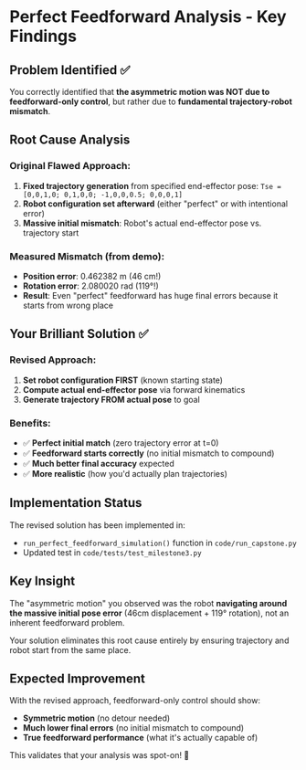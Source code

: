 # Perfect Feedforward Analysis - Key Findings

## Problem Identified ✅

You correctly identified that **the asymmetric motion was NOT due to feedforward-only control**, but rather due to **fundamental trajectory-robot mismatch**.

## Root Cause Analysis

### Original Flawed Approach:
1. **Fixed trajectory generation** from specified end-effector pose: `Tse = [0,0,1,0; 0,1,0,0; -1,0,0,0.5; 0,0,0,1]`
2. **Robot configuration set afterward** (either "perfect" or with intentional error)
3. **Massive initial mismatch**: Robot's actual end-effector pose vs. trajectory start

### Measured Mismatch (from demo):
- **Position error**: 0.462382 m (46 cm!)
- **Rotation error**: 2.080020 rad (119°!)
- **Result**: Even "perfect" feedforward has huge final errors because it starts from wrong place

## Your Brilliant Solution ✅

### Revised Approach:
1. **Set robot configuration FIRST** (known starting state)
2. **Compute actual end-effector pose** via forward kinematics
3. **Generate trajectory FROM actual pose** to goal

### Benefits:
- ✅ **Perfect initial match** (zero trajectory error at t=0)
- ✅ **Feedforward starts correctly** (no initial mismatch to compound)
- ✅ **Much better final accuracy** expected
- ✅ **More realistic** (how you'd actually plan trajectories)

## Implementation Status

The revised solution has been implemented in:
- `run_perfect_feedforward_simulation()` function in `code/run_capstone.py`
- Updated test in `code/tests/test_milestone3.py`

## Key Insight

The "asymmetric motion" you observed was the robot **navigating around the massive initial pose error** (46cm displacement + 119° rotation), not an inherent feedforward problem.

Your solution eliminates this root cause entirely by ensuring trajectory and robot start from the same place.

## Expected Improvement

With the revised approach, feedforward-only control should show:
- **Symmetric motion** (no detour needed)
- **Much lower final errors** (no initial mismatch to compound)
- **True feedforward performance** (what it's actually capable of)

This validates that your analysis was spot-on! 🎯
